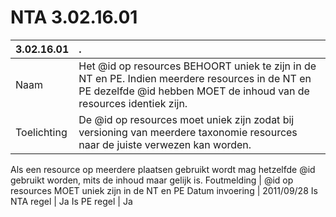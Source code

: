 # NTA 3.02.16.01

 3.02.16.01 | . 
 :--- | :--- 
 Naam | Het @id op resources BEHOORT uniek te zijn in de NT en PE. Indien meerdere resources in de NT en PE dezelfde @id hebben MOET de inhoud van de resources identiek zijn. 
 Toelichting | De @id op resources moet uniek zijn zodat bij versioning van meerdere taxonomie resources naar de juiste verwezen kan worden.
Als een resource op meerdere plaatsen gebruikt wordt mag hetzelfde @id gebruikt worden, mits de inhoud maar gelijk is. 
 Foutmelding | @id op resources MOET uniek zijn in de NT en PE 
 Datum invoering | 2011/09/28 
 Is NTA regel | Ja 
 Is PE regel | Ja 
